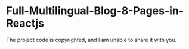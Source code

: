 # Full-Multilingual-Blog-8-Pages-in-Reactjs
The project code is copyrighted, and I am unable to share it with you.
